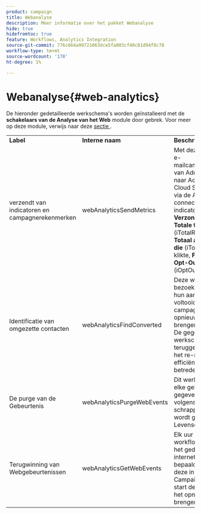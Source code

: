 ```yaml
---
product: campaign
title: Webanalyse
description: Meer informatie over het pakket Webanalyse
hide: true
hidefromtoc: true
feature: Workflows, Analytics Integration
source-git-commit: 776c664a99721063dce5fa003cf40c81d94f8c78
workflow-type: tm+mt
source-wordcount: '178'
ht-degree: 1%

---
```



# Webanalyse{#web-analytics}



De hieronder gedetailleerde werkschema&#39;s worden geïnstalleerd met de **schakelaars van de Analyse van het Web** module door gebrek. Voor meer op deze module, verwijs naar deze [ sectie ](../../integrations/using/gs-aa.md).

<table> 
 <tbody> 
  <tr> 
   <td> <strong>Label</strong><br /> </td> 
   <td> <strong> Interne naam </strong><br /> </td> 
   <td> <strong>Beschrijving</strong><br /> </td> 
  </tr> 
  <tr> 
   <td> <span class="uicontrol"> verzendt van indicatoren en campagnerekenmerken </span> <br /> </td> 
   <td> <span class="uicontrol"> webAnalyticsSendMetrics </span> <br /> </td> 
   <td> Met deze workflow kunt u e-mailcampagneindicatoren van Adobe Campaign naar Adobe Experience Cloud Suite verzenden via de Adobe® Analytics-connector. De betrokken indicatoren zijn als volgt: <strong> Verzonden </strong> (Verzonden), <strong> Totale telling van opent </strong> (iTotalRecipientOpen), <strong> Totaal aantal ontvangers die </strong> (iTotalRecipientClick) klikte, <strong> Fouten </strong> (iError), <strong> Opt-Out </strong> (opt-out) (iOptOut).<br /> </td> 
  </tr> 
  <tr> 
   <td> <span class="uicontrol"> Identificatie van omgezette contacten </span> <br /> </td> 
   <td> <span class="uicontrol"> webAnalyticsFindConverted </span> <br /> </td> 
   <td> Deze workflow indexeert bezoekers van de site die hun aankoop hebben voltooid na een campagne voor het opnieuw op de markt brengen van producten. De gegevens die door dit werkschema worden teruggekregen kunnen in het <span class="uicontrol"> re-marketing efficiëntierapport </span> worden betreden. <br /> </td> 
  </tr> 
  <tr> 
   <td> <span class="uicontrol"> De purge van de Gebeurtenis </span> <br /> </td> 
   <td> <span class="uicontrol"> webAnalyticsPurgeWebEvents </span> <br /> </td> 
   <td> Dit werkschema laat u elke gebeurtenis van het gegevensbestandgebied volgens de periode schrappen die op het <span class="uicontrol"> wordt gevormd Levensduur </span> gebied. <br /> </td> 
  </tr> 
  <tr> 
   <td> <span class="uicontrol"> Terugwinning van Webgebeurtenissen </span> <br /> </td> 
   <td> <span class="uicontrol"> webAnalyticsGetWebEvents </span> <br /> </td> 
   <td> Elk uur downloadt deze workflow segmenten op het gedrag van internetgebruikers op een bepaalde site, plaatst deze in de Adobe Campaign-database en start de workflow voor het opnieuw in de handel brengen. <br /> </td> 
  </tr> 
 </tbody> 
</table>

